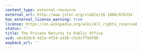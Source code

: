 ```yaml
---
content_type: external-resource
external_url: http://www.jstor.org/stable/10.1086/676334
has_external_license_warning: true
license: https://en.wikipedia.org/wiki/All_rights_reserved
status: ''
title: The Private Returns to Public Office
uid: a6c62dc9-422a-4f54-a336-c5e3cff9d786
wayback_url: ''
---
```

